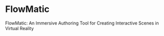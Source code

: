 # FlowMatic
FlowMatic: An Immersive Authoring Tool for Creating Interactive Scenes in Virtual Reality